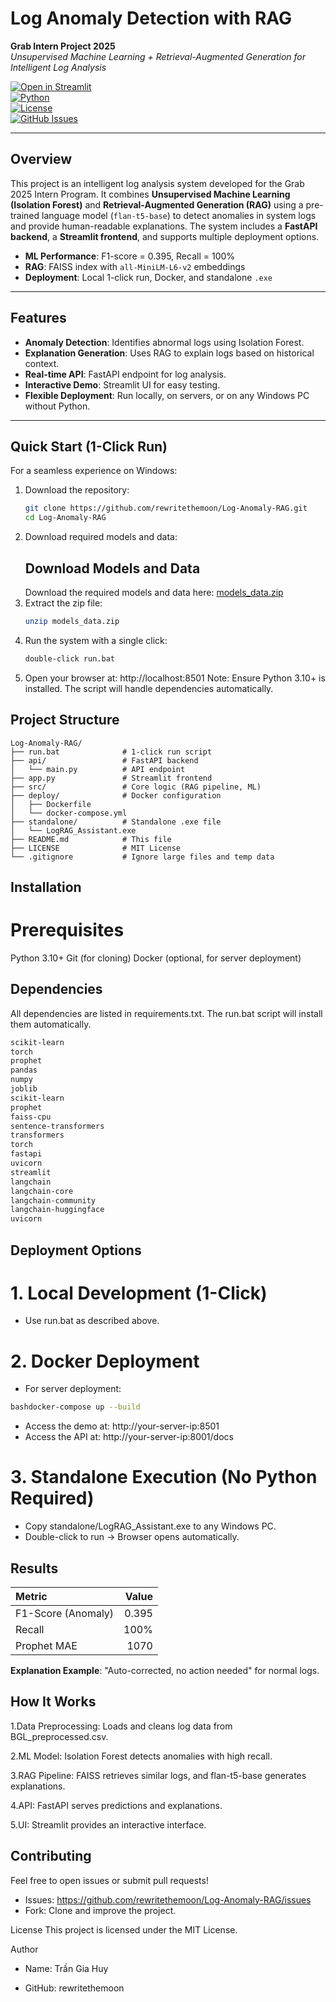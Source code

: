 # Log Anomaly Detection with RAG

**Grab Intern Project 2025**  
*Unsupervised Machine Learning + Retrieval-Augmented Generation for Intelligent Log Analysis*

[![Open in Streamlit](https://static.streamlit.io/badges/streamlit_badge_black_white.svg)](http://localhost:8501)  
[![Python](https://img.shields.io/badge/python-3.10-blue)](https://www.python.org/)  
[![License](https://img.shields.io/badge/license-MIT-green)](LICENSE)  
[![GitHub Issues](https://img.shields.io/github/issues/rewritethemoon/Log-Anomaly-RAG)](https://github.com/rewritethemoon/Log-Anomaly-RAG/issues)  

---

## Overview

This project is an intelligent log analysis system developed for the Grab 2025 Intern Program. It combines **Unsupervised Machine Learning (Isolation Forest)** and **Retrieval-Augmented Generation (RAG)** using a pre-trained language model (`flan-t5-base`) to detect anomalies in system logs and provide human-readable explanations. The system includes a **FastAPI backend**, a **Streamlit frontend**, and supports multiple deployment options.

- **ML Performance**: F1-score = 0.395, Recall = 100%
- **RAG**: FAISS index with `all-MiniLM-L6-v2` embeddings
- **Deployment**: Local 1-click run, Docker, and standalone `.exe`

---

## Features

- **Anomaly Detection**: Identifies abnormal logs using Isolation Forest.
- **Explanation Generation**: Uses RAG to explain logs based on historical context.
- **Real-time API**: FastAPI endpoint for log analysis.
- **Interactive Demo**: Streamlit UI for easy testing.
- **Flexible Deployment**: Run locally, on servers, or on any Windows PC without Python.

---

## Quick Start (1-Click Run)
For a seamless experience on Windows:

1. Download the repository:
   ```bash
   git clone https://github.com/rewritethemoon/Log-Anomaly-RAG.git
   cd Log-Anomaly-RAG
   ```
2. Download required models and data:
   ## Download Models and Data
   Download the required models and data here: [models_data.zip](https://drive.google.com/uc?export=download&id=1k72zENgTDKA87pU4tPt3uQuqVEifkN2-)
3. Extract the zip file:
   ```bash
   unzip models_data.zip
   ```
4. Run the system with a single click:
   ```bash
   double-click run.bat
   ```
5. Open your browser at: http://localhost:8501
   Note: Ensure Python 3.10+ is installed. The script will handle dependencies automatically.


## Project Structure

```text
Log-Anomaly-RAG/
├── run.bat              # 1-click run script
├── api/                 # FastAPI backend
│   └── main.py          # API endpoint
├── app.py               # Streamlit frontend
├── src/                 # Core logic (RAG pipeline, ML)
├── deploy/              # Docker configuration
│   ├── Dockerfile
│   └── docker-compose.yml
├── standalone/          # Standalone .exe file
│   └── LogRAG_Assistant.exe
├── README.md            # This file
├── LICENSE              # MIT License
└── .gitignore           # Ignore large files and temp data
```

## Installation
# Prerequisites
 Python 3.10+
 Git (for cloning)
 Docker (optional, for server deployment)

## Dependencies
All dependencies are listed in requirements.txt. The run.bat script will install them automatically.
```txt
scikit-learn
torch
prophet
pandas
numpy
joblib
scikit-learn
prophet
faiss-cpu
sentence-transformers
transformers
torch
fastapi
uvicorn
streamlit
langchain
langchain-core
langchain-community
langchain-huggingface
uvicorn
```
## Deployment Options
# 1. Local Development (1-Click)
- Use run.bat as described above.

# 2. Docker Deployment
- For server deployment:
```bash
bashdocker-compose up --build
```

- Access the demo at: http://your-server-ip:8501
- Access the API at: http://your-server-ip:8001/docs

# 3. Standalone Execution (No Python Required)
- Copy standalone/LogRAG_Assistant.exe to any Windows PC.
- Double-click to run → Browser opens automatically.

## Results

| Metric | Value |
|:-------|------:|
| F1-Score (Anomaly) | 0.395 |
| Recall | 100% |
| Prophet MAE | 1070 |

**Explanation Example**: "Auto-corrected, no action needed" for normal logs.


## How It Works

1.Data Preprocessing: Loads and cleans log data from BGL_preprocessed.csv.

2.ML Model: Isolation Forest detects anomalies with high recall.

3.RAG Pipeline: FAISS retrieves similar logs, and flan-t5-base generates explanations.

4.API: FastAPI serves predictions and explanations.

5.UI: Streamlit provides an interactive interface.


## Contributing

Feel free to open issues or submit pull requests!

- Issues: https://github.com/rewritethemoon/Log-Anomaly-RAG/issues
- Fork: Clone and improve the project.

License
This project is licensed under the MIT License.

Author

- Name: Trần Gia Huy

- GitHub: rewritethemoon

